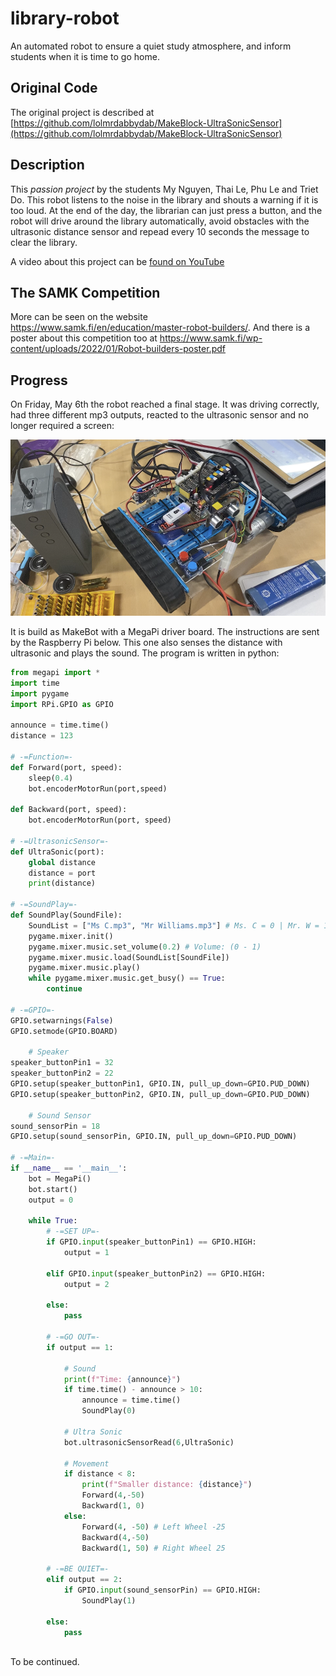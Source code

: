 # library-robot

An automated robot to ensure a quiet study atmosphere, and inform students when it is time to go home.

## Original Code

The original project is described at [https://github.com/lolmrdabbydab/MakeBlock-UltraSonicSensor](https://github.com/lolmrdabbydab/MakeBlock-UltraSonicSensor)

## Description

This _passion project_ by the students My Nguyen, Thai Le, Phu Le and Triet Do. This robot listens to the noise in the library and shouts a warning if it is too loud. At the end of the day, the librarian can just press a button, and the robot will drive around the library automatically, avoid obstacles with the ultrasonic distance sensor and repead every 10 seconds the message to clear the library.

A video about this project can be [found on YouTube](https://youtu.be/Inp2bbtwn5M)

## The SAMK Competition

More can be seen on the website https://www.samk.fi/en/education/master-robot-builders/. And there is a poster about this competition too at https://www.samk.fi/wp-content/uploads/2022/01/Robot-builders-poster.pdf 

## Progress

On Friday, May 6th the robot reached a final stage. It was driving correctly, had three different mp3 outputs, reacted to the ultrasonic sensor and no longer required a screen:

![Robot prototype](2022-05-06_robot.png)

It is build as MakeBot with a MegaPi driver board. The instructions are sent by the Raspberry Pi below. This one also senses the distance with ultrasonic and plays the sound. The program is written in python:

``` py
from megapi import *
import time
import pygame
import RPi.GPIO as GPIO

announce = time.time()
distance = 123

# -=Function=-
def Forward(port, speed):
	sleep(0.4)
	bot.encoderMotorRun(port,speed)

def Backward(port, speed):
	bot.encoderMotorRun(port, speed)

# -=UltrasonicSensor=-
def UltraSonic(port):
	global distance
	distance = port
	print(distance)

# -=SoundPlay=-
def SoundPlay(SoundFile):
	SoundList = ["Ms C.mp3", "Mr Williams.mp3"] # Ms. C = 0 | Mr. W = 1
	pygame.mixer.init()
	pygame.mixer.music.set_volume(0.2) # Volume: (0 - 1)
	pygame.mixer.music.load(SoundList[SoundFile])
	pygame.mixer.music.play()
	while pygame.mixer.music.get_busy() == True:
		continue

# -=GPIO=-
GPIO.setwarnings(False)
GPIO.setmode(GPIO.BOARD)

	# Speaker
speaker_buttonPin1 = 32
speaker_buttonPin2 = 22
GPIO.setup(speaker_buttonPin1, GPIO.IN, pull_up_down=GPIO.PUD_DOWN)
GPIO.setup(speaker_buttonPin2, GPIO.IN, pull_up_down=GPIO.PUD_DOWN)

    # Sound Sensor
sound_sensorPin = 18
GPIO.setup(sound_sensorPin, GPIO.IN, pull_up_down=GPIO.PUD_DOWN)

# -=Main=-
if __name__ == '__main__':
	bot = MegaPi()
	bot.start()
	output = 0

	while True:
		# -=SET UP=-
		if GPIO.input(speaker_buttonPin1) == GPIO.HIGH:
			output = 1
		
		elif GPIO.input(speaker_buttonPin2) == GPIO.HIGH:
			output = 2
		
		else:
			pass

		# -=GO OUT=-
		if output == 1:
			
			# Sound
			print(f"Time: {announce}")
			if time.time() - announce > 10:
				announce = time.time()
				SoundPlay(0)
				
			# Ultra Sonic
			bot.ultrasonicSensorRead(6,UltraSonic)
			
			# Movement
			if distance < 8:
				print(f"Smaller distance: {distance}")
				Forward(4,-50)
				Backward(1, 0)
			else:
				Forward(4, -50) # Left Wheel -25
                Backward(4,-50)
				Backward(1, 50) # Right Wheel 25

		# -=BE QUIET=-
		elif output == 2:
			if GPIO.input(sound_sensorPin) == GPIO.HIGH:
				SoundPlay(1)
		
		else:
			pass
	

```

To be continued.
